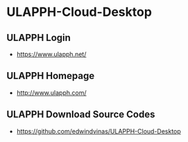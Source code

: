 ULAPPH-Cloud-Desktop
=====================

ULAPPH Login
----------------
* https://www.ulapph.net/

ULAPPH Homepage
----------------
* http://www.ulapph.com/

ULAPPH Download Source Codes
----------------
* https://github.com/edwindvinas/ULAPPH-Cloud-Desktop

